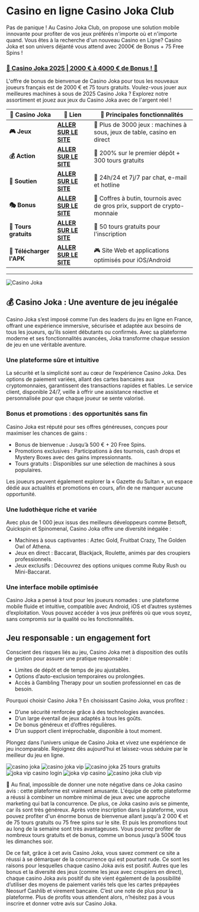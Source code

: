 # Casino en ligne Casino Joka Club

Pas de panique ! Au Casino Joka Club, on propose une solution mobile innovante pour profiter de vos jeux préférés n'importe où et n'importe quand. Vous êtes à la recherche d'un nouveau Casino en Ligne? Casino Joka et son univers déjanté vous attend avec 2000€ de Bonus + 75 Free Spins !

### [🎰 Casino Joka 2025 | 2000 € à 4000 € de Bonus ! 💎](https://tinyurl.com/4anhv33c)

L'offre de bonus de bienvenue de Casino Joka pour tous les nouveaux joueurs français est de 2000 € et 75 tours gratuits. Voulez-vous jouer aux meilleures machines à sous de 2025 Casino Joka ? Explorez notre assortiment et jouez aux jeux du Casino Joka avec de l'argent réel !


| 🚩 Casino Joka    | 🔗 Lien                          | 🌟 Principales fonctionnalités                                                                                                      |
|------------------------|------------------------------------|-------------------------------------------------------------------------------------------------------------------------------|
| **🎮 Jeux**      | [**ALLER SUR LE SITE**](https://tinyurl.com/4anhv33c)      | 🎲 	Plus de 3000 jeux : machines à sous, jeux de table, casino en direct                                     |
| **💰 Action** | [**ALLER SUR LE SITE**](https://tinyurl.com/4anhv33c) | 💸 	200% sur le premier dépôt + 300 tours gratuits                                                         |
| **🍜 Soutien** | [**ALLER SUR LE SITE**](https://tinyurl.com/4anhv33c) | 🎯 24h/24 et 7j/7 par chat, e-mail et hotline|
| **🎭 Bonus**    | [**ALLER SUR LE SITE**](https://tinyurl.com/4anhv33c)        | 🎰 Coffres à butin, tournois avec de gros prix, support de crypto-monnaie                                   |
| **🕺 Tours gratuits**    | [**ALLER SUR LE SITE**](https://tinyurl.com/4anhv33c)     | 🌟 50 tours gratuits pour l'inscription                                                                      |
| **🌟 Télécharger l'APK**     | [**ALLER SUR LE SITE**](https://tinyurl.com/4anhv33c)      | 🎮 Site Web et applications optimisés pour iOS/Android                                               |
***


![Casino Joka](https://ts2.mm.bing.net/th?q=Casino%20Joka)


## 💰 Casino Joka : Une aventure de jeu inégalée

Casino Joka s’est imposé comme l’un des leaders du jeu en ligne en France, offrant une expérience immersive, sécurisée et adaptée aux besoins de tous les joueurs, qu’ils soient débutants ou confirmés. Avec sa plateforme moderne et ses fonctionnalités avancées, Joka transforme chaque session de jeu en une véritable aventure.


### Une plateforme sûre et intuitive

La sécurité et la simplicité sont au cœur de l’expérience Casino Joka. Des options de paiement variées, allant des cartes bancaires aux cryptomonnaies, garantissent des transactions rapides et fiables. Le service client, disponible 24/7, veille à offrir une assistance réactive et personnalisée pour que chaque joueur se sente valorisé.


### Bonus et promotions : des opportunités sans fin

Casino Joka est réputé pour ses offres généreuses, conçues pour maximiser les chances de gains :

- Bonus de bienvenue : Jusqu’à 500 € + 20 Free Spins.
- Promotions exclusives : Participations à des tournois, cash drops et Mystery Boxes avec des gains impressionnants.
- Tours gratuits : Disponibles sur une sélection de machines à sous populaires.

Les joueurs peuvent également explorer la « Gazette du Sultan », un espace dédié aux actualités et promotions en cours, afin de ne manquer aucune opportunité.

### Une ludothèque riche et variée

Avec plus de 1 000 jeux issus des meilleurs développeurs comme Betsoft, Quickspin et Spinomenal, Casino Joka offre une diversité inégalée :

- Machines à sous captivantes : Aztec Gold, Fruitbat Crazy, The Golden Owl of Athena.
- Jeux en direct : Baccarat, Blackjack, Roulette, animés par des croupiers professionnels.
- Jeux exclusifs : Découvrez des options uniques comme Ruby Rush ou Mini-Baccarat.

### Une interface mobile optimisée

Casino Joka a pensé à tout pour les joueurs nomades : une plateforme mobile fluide et intuitive, compatible avec Android, iOS et d’autres systèmes d’exploitation. Vous pouvez accéder à vos jeux préférés où que vous soyez, sans compromis sur la qualité ou les fonctionnalités.


## Jeu responsable : un engagement fort

Conscient des risques liés au jeu, Casino Joka met à disposition des outils de gestion pour assurer une pratique responsable :

- Limites de dépôt et de temps de jeu ajustables.
- Options d’auto-exclusion temporaires ou prolongées.
- Accès à Gambling Therapy pour un soutien professionnel en cas de besoin.

Pourquoi choisir Casino Joka ? En choisissant Casino Joka, vous profitez :

- D’une sécurité renforcée grâce à des technologies avancées.
- D’un large éventail de jeux adaptés à tous les goûts.
- De bonus généreux et d’offres régulières.
- D’un support client irréprochable, disponible à tout moment.

Plongez dans l’univers unique de Casino Joka et vivez une expérience de jeu incomparable. Rejoignez dès aujourd’hui et laissez-vous séduire par le meilleur du jeu en ligne.

![casino joka](https://ts2.mm.bing.net/th?q=casino%20joka​​​)
![casino joka vip](https://ts2.mm.bing.net/th?q=casino%20joka%20vip)
![casino joka 25 tours gratuits](https://ts2.mm.bing.net/th?q=casino%20joka%2025%20tours%20gratuits)
![joka vip casino login​​](https://ts2.mm.bing.net/th?q=joka%20vip%20casino%20login​​)
![joka vip casino​​​​](https://ts2.mm.bing.net/th?q=joka%20vip%20casino​​)
![casino joka club vip](https://ts2.mm.bing.net/th?q=casino%20joka%20club%20vip​​)


Au final, impossible de donner une note négative dans ce Joka casino avis : cette plateforme est vraiment amusante. L'équipe de cette plateforme a réussi à combiner un nombre minimal de jeux avec une approche marketing qui bat la concurrence. De plus, ce Joka casino avis se pimente, car ils sont très généreux. Après votre inscription dans la plateforme, vous pouvez profiter d'un énorme bonus de bienvenue allant jusqu'à 2 000 € et de 75 tours gratuits ou 75 free spins sur le site. Et puis les promotions tout au long de la semaine sont très avantageuses. Vous pourrez profiter de nombreux tours gratuits et de bonus, comme un bonus jusqu'à 500€ tous les dimanches soir.

De ce fait, grâce à cet avis Casino Joka, vous savez comment ce site a réussi à se démarquer de la concurrence qui est pourtant rude. Ce sont les raisons pour lesquelles chaque casino Joka avis est positif. Autres que les bonus et la diversité des jeux (comme les jeux avec croupiers en direct), chaque casino Joka avis positif du site vient également de la possibilité d’utiliser des moyens de paiement variés tels que les cartes prépayées Neosurf Cashlib et virement bancaire. C’est une note de plus pour la plateforme. Plus de profits vous attendent alors, n’hésitez pas à vous inscrire et donner votre avis sur Casino Joka.
